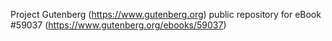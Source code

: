 Project Gutenberg (https://www.gutenberg.org) public repository for
eBook #59037 (https://www.gutenberg.org/ebooks/59037)
